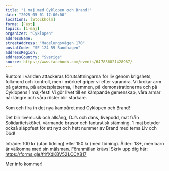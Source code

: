 ```yaml
---
title: "1 maj med Cyklopen och Brand!"
date: "2025-05-01 17:00:00"
locations: [Stockholm]
forms: [Fest]
topics: [1-maj]
organizer: "Cyklopen"
addressName: 
streetAddress: "Magelungsvägen 170"
postalCode: "SE-124 59 Bandhagen"
addressRegion:
addressCountry: "Sverige"
source: https://www.facebook.com/events/647886821428967/
---
```

Runtom i världen attackeras förutsättningarna för liv genom krigshets, folkmord och kontroll, men i mörkret griper vi efter varandra. Vi krokar arm på gatorna, på arbetsplatserna, i hemmen, på demonstrationerna och på Cyklopens 1 maj-fest! Vi gör livet till en kämpande gemenskap, våra armar når längre och våra röster blir starkare. 

Kom och fira in det nya kampåret med Cyklopen och Brand! 

Det blir livemusik och allsång, DJ’s och dans, livepodd, mat från Solidaritetsköket, värmande brasor och fantastisk stämning. 1 maj betyder också släppfest för ett nytt och hett nummer av Brand med tema Liv och Död! 

Inträde: 100 kr (utan tidning) eller 150 kr (med tidning).
Ålder: 18+, men barn är välkomna med sin målsman.
Föranmälan krävs! Skriv upp dig här: https://forms.gle/f4fXdKBV52LCCX817

Mer info kommer!
